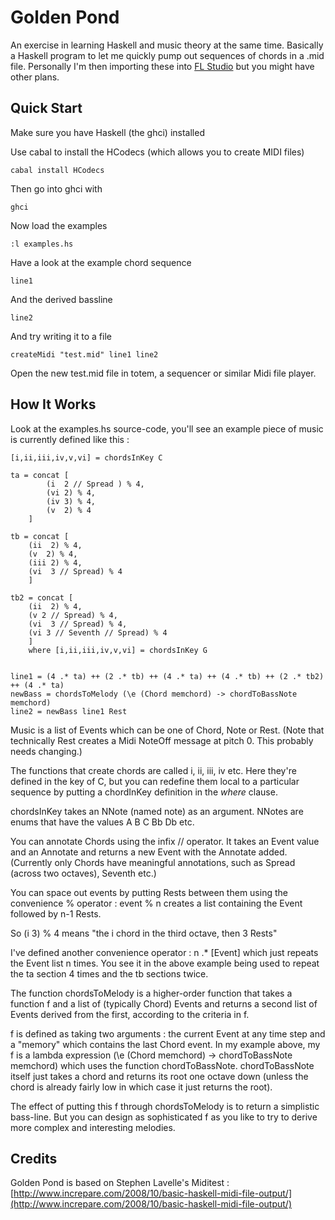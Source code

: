 Golden Pond
===========

An exercise in learning Haskell and music theory at the same time. Basically a Haskell program to let me quickly pump out sequences of chords in a .mid file. Personally I'm then importing these into [FL Studio](http://www.image-line.com/flstudio/) but you might have other plans.

Quick Start
-----------

Make sure you have Haskell (the ghci) installed

Use cabal to install the HCodecs (which allows you to create MIDI files)


    cabal install HCodecs


Then go into ghci with

    ghci
    
Now load the examples

    :l examples.hs
    
Have a look at the example chord sequence

    line1
	
And the derived bassline

	line2
        
And try writing it to a file

    createMidi "test.mid" line1 line2


Open the new test.mid file in totem, a sequencer or similar Midi file player.


How It Works
------------
    
Look at the examples.hs source-code, you'll see an example piece of music is currently defined like this :

	[i,ii,iii,iv,v,vi] = chordsInKey C

	ta = concat [
			(i  2 // Spread ) % 4,
			(vi 2) % 4,
			(iv 3) % 4,
			(v  2) % 4
		]
		
	tb = concat [
		(ii  2) % 4,
		(v	2) % 4,
		(iii 2) % 4,
		(vi  3 // Spread) % 4
		] 

	tb2 = concat [
		(ii  2) % 4,
		(v 2 // Spread) % 4,
		(vi  3 // Spread) % 4,
		(vi	3 // Seventh // Spread) % 4
		]
		where [i,ii,iii,iv,v,vi] = chordsInKey G


	line1 = (4 .* ta) ++ (2 .* tb) ++ (4 .* ta) ++ (4 .* tb) ++ (2 .* tb2) ++ (4 .* ta)
	newBass = chordsToMelody (\e (Chord memchord) -> chordToBassNote memchord)
	line2 = newBass line1 Rest

	
Music is a list of Events which can be one of Chord, Note or Rest. 
(Note that technically Rest creates a Midi NoteOff message at pitch 0. This probably needs changing.)

The functions that create chords are called i, ii, iii, iv etc. Here they're defined in the key of C, but you can redefine them local to a particular 
sequence by putting a chordInKey definition in the *where* clause. 

chordsInKey takes an NNote (named note) as an argument. NNotes are enums that have the values A B C Bb Db etc.

You can annotate Chords using the infix // operator. It takes an Event value and an Annotate and returns a new Event with the Annotate added.
(Currently only Chords have meaningful annotations, such as Spread (across two octaves), Seventh etc.)

You can space out events by putting Rests between them using the convenience % operator : event % n creates a list containing the Event 
followed by n-1 Rests. 

So (i 3) % 4 means "the i chord in the third octave, then 3 Rests"

I've defined another convenience operator :  n .* [Event] which just repeats the Event list n times. You see it in the above example 
being used to repeat the ta section 4 times and the tb sections twice.

The function chordsToMelody is a higher-order function that takes a function f and a list of (typically Chord) Events and returns a second list of Events derived from the first, according to the criteria in f. 

f is defined as taking two arguments : the current Event at any time step and a "memory" which contains the last Chord event. In my example above, my f is a lambda expression (\e (Chord memchord) -> chordToBassNote memchord) which uses the function chordToBassNote. chordToBassNote itself just takes a chord and returns its root one octave down (unless the chord is already fairly low in which case it just returns the root).

The effect of putting this f through chordsToMelody is to return a simplistic bass-line. But you can design as sophisticated f as you like to try to derive more complex and interesting melodies.



Credits 
-------

Golden Pond is based on Stephen Lavelle's Miditest :
[http://www.increpare.com/2008/10/basic-haskell-midi-file-output/](http://www.increpare.com/2008/10/basic-haskell-midi-file-output/)
